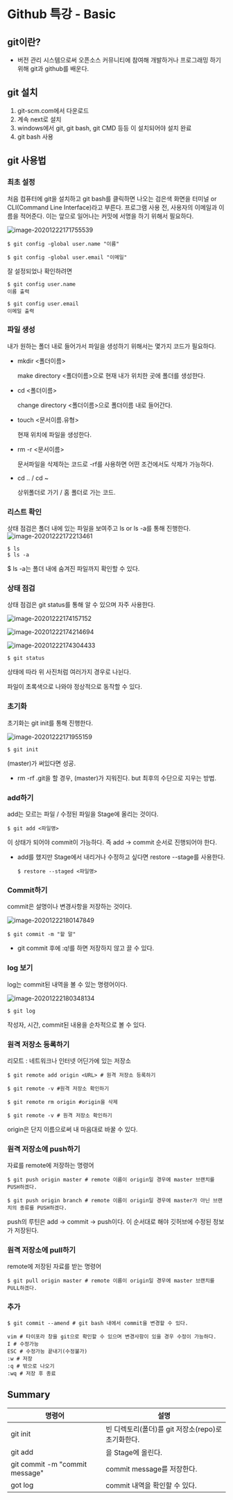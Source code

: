 # Github 특강 - Basic

## git이란?

- 버전 관리 시스템으로써 오픈소스 커뮤니티에 참여해 개발하거나 프로그래밍 하기 위해 git과 github를 배운다.

## git 설치

1. git-scm.com에서 다운로드
2. 계속 next로 설치
3. windows에서 git, git bash, git CMD 등등 이 설치되어야 설치 완료
4. git bash 사용

## git 사용법

### 최초 설정

처음 컴퓨터에 git을 설치하고 git bash를 클릭하면 나오는 검은색 화면을 터미널 or CLI(Command Line Interface)라고 부른다. 프로그램 사용 전, 사용자의 이메일과 이름을 적어준다. 이는 앞으로 일어나는 커밋에 서명을 하기 위해서 필요하다.

![image-20201222171755539](basic.assets/image-20201222171755539.png)

```
$ git config -global user.name "이름"

$ git config -global user.email "이메일"
```

잘 설정되었나 확인하려면

```
$ git config user.name
이름 출력

$ git config user.email
이메일 출력
```



### 파일 생성

내가 원하는 폴더 내로 들어가서 파일을 생성하기 위해서는 몇가지 코드가 필요하다.

- mkdir <폴더이름>

  make directory <폴더이름>으로 현재 내가 위치한 곳에 폴더를 생성한다.

- cd <폴더이름>

  change directory <폴더이름>으로 폴더이름 내로 들어간다. 

- touch <문서이름.유형> 

  현재 위치에 파일을 생성한다.

- rm -r <문서이름>

  문서파일을 삭제하는 코드로 -rf를 사용하면 어떤 조건에서도 삭제가 가능하다.

- cd .. / cd ~

  상위폴더로 가기 / 홈 폴더로 가는 코드.



### 리스트 확인

상태 점검은 폴더 내에 있는 파일을 보여주고 ls or ls -a를 통해 진행한다.![image-20201222172213461](basic.assets/image-20201222172213461.png)

```
$ ls
$ ls -a
```

$ ls -a는 폴더 내에 숨겨진 파일까지 확인할 수 있다.



### 상태 점검

상태 점검은 git status를 통해 알 수 있으며 자주 사용한다. 

![image-20201222174157152](basic.assets/image-20201222174157152.png)

![image-20201222174214694](basic.assets/image-20201222174214694.png)

![image-20201222174304433](basic.assets/image-20201222174304433.png)

```
$ git status
```

상태에 따라 위 사진처럼 여러가지 경우로 나뉜다.

파일이 초록색으로 나와야 정상적으로 동작할 수 있다.

### 초기화

초기화는 git init를 통해 진행한다.

![image-20201222171955159](basic.assets/image-20201222171955159.png)

`$ git init`

(master)가 써있다면 성공.

- rm -rf .git을 할 경우, (master)가 지워진다. but 최후의 수단으로 지우는 방법.

### add하기

add는 모르는 파일 / 수정된 파일을 Stage에 올리는 것이다.

```
$ git add <파일명>
```

이 상태가 되어야 commit이 가능하다. 즉 add -> commit 순서로 진행되어야 한다.

- add를 했지만 Stage에서 내리거나 수정하고 싶다면 restore --stage를 사용한다.

  ```
  $ restore --staged <파일명>
  ```

  

### Commit하기

commit은 설명이나 변경사항을 저장하는 것이다.

![image-20201222180147849](basic.assets/image-20201222180147849.png)

```
$ git commit -m "할 말"
```

- git commit 후에 :q!를 하면 저장하지 않고 끌 수 있다.

### log 보기

log는 commit된 내역을 볼 수 있는 명령어이다. 

![image-20201222180348134](basic.assets/image-20201222180348134.png)

```
$ git log
```

작성자, 시간, commit된 내용을 순차적으로 볼 수 있다.

### 원격 저장소 등록하기

리모트 : 네트워크나 인터넷 어딘가에 있는 저장소

```
$ git remote add origin <URL> # 원격 저장소 등록하기

$ git remote -v #원격 저장소 확인하기

$ git remote rm origin #origin을 삭제

$ git remote -v # 원격 저장소 확인하기

```

origin은 단지 이름으로써 내 마음대로 바꿀 수 있다.

### 원격 저장소에 push하기

자료를 remote에 저장하는 명령어

```
$ git push origin master # remote 이름이 origin일 경우에 master 브랜치를 PUSH하겠다.

$ git push origin branch # remote 이름이 origin일 경우에 master가 아닌 브랜치의 종류를 PUSH하겠다.
```

push의 루틴은 add -> commit -> push이다. 이 순서대로 해야 깃허브에 수정된 정보가 저장된다.

### 원격 저장소에 pull하기

remote에 저장된 자료를 받는 명령어

```
$ git pull origin master # remote 이름이 origin일 경우에 master 브랜치를 PULL하겠다.
```



### 추가

```
$ git commit --amend # git bash 내에서 commit을 변경할 수 있다.
```

```
vim # 타이포라 창을 git으로 확인할 수 있으며 변경사항이 있을 경우 수정이 가능하다.
I # 수정가능
ESC # 수정가능 끝내기(수정불가)
:w # 저장
:q # 밖으로 나오기
:wq # 저장 후 종료

```



## Summary

| 명령어                         | 설명                                               |
| ------------------------------ | -------------------------------------------------- |
| git init                       | 빈 디렉토리(폴더)를 git 저장소(repo)로 초기화한다. |
| git add <filename>             | <filename>을 Stage에 올린다.                       |
| git commit -m "commit message" | commit message를 저장한다.                         |
| got log                        | commit 내역을 확인할 수 있다.                      |



